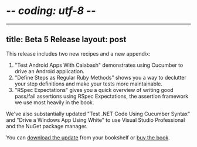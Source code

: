 # -*- coding: utf-8 -*-
---
title: Beta 5 Release
layout: post
---

This release includes two new recipes and a new appendix:

1. "Test Android Apps With Calabash" demonstrates using Cucumber to drive an Android application.
1. "Define Steps as Regular Ruby Methods" shows you a way to declutter your step definitions and make your tests more maintainable.
1. "RSpec Expectations" gives you a quick overview of writing good pass/fail assertions using RSpec Expectations, the assertion framework we use most heavily in the book.

We've also substantially updated "Test .NET Code Using Cucumber
Syntax" and "Drive a Windows App Using White" to use Visual Studio
Professional and the NuGet package manager.

You can [download the update][bookshelf] from your bookshelf or [buy the book][buy].

[bookshelf]:http://pragprog.com/my_bookshelf
[buy]:http://pragprog.com/titles/dhwcr
